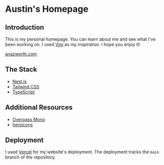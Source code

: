 # Austin's Homepage

## Introduction

This is my personal homepage. You can learn about me and see what I've been working on.
I used [Vim](https://www.vim.org) as my inspiration. I hope you enjoy it!

[anazworth.com](https://www.anazworth.com)

## The Stack
- [Nest.js](https://nextjs.org)
- [Tailwind CSS](https://tailwindcss.com)
- [TypeScript](https://www.typescriptlang.org)

## Additional Resources
- [Overpass Mono](https://overpassfont.org)
- [heroicons](https://heroicons.com)

## Deployment

I used [Vercel](https://vercel.com) for my website's deployment.
The deployment tracks the ```main``` branch of the repository.

